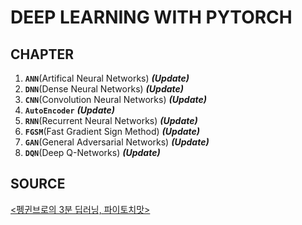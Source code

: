 # DEEP LEARNING WITH PYTORCH

## CHAPTER

1. **`ANN`**(Artifical Neural Networks) ***(Update)***
2. **`DNN`**(Dense Neural Networks) ***(Update)***
3. **`CNN`**(Convolution Neural Networks) ***(Update)***
4. **`AutoEncoder`** ***(Update)***
5. **`RNN`**(Recurrent Neural Networks) ***(Update)***
6. **`FGSM`**(Fast Gradient Sign Method) ***(Update)***
7. **`GAN`**(General Adversarial Networks) ***(Update)***
8. **`DQN`**(Deep Q-Networks)  ***(Update)***


## SOURCE
[<펭귄브로의 3분 딥러닝, 파이토치맛>](https://github.com/keon/3-min-pytorch)
